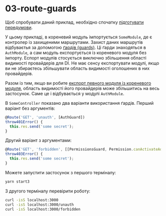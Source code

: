 # 03-route-guards

Щоб спробувати даний приклад, необхідно спочатку [підготувати передумови](./prerequisite).

У цьому прикладі, в кореневий модуль імпортується `SomeModule`, де є контролер із захищеними маршрутами. Захист даних маршрутів відбуваєтья за допомогою [ґардів (guards)][103]. Ці ґарди знаходяться в `AuthModule`, а сам модуль експортується із кореневого модуля без імпорту. Еспорт модулів стосується виключно збільшення області видимості провайдерів для DI. Не має сенсу експортувати модулі, якщо ви не збираєтесь збільшувати область видимості оголошених в них провайдерів.

Разом із тим, якщо ви робите [експорт певного модуля із кореневого модуля][102], область видимості його провайдерів може збільшитись на весь застосунок. Саме це і відбувається у модулі `AuthModule`.

В `SomeController` показано два варіанти використання ґардів. Перший варіант без аргументів:

```ts
@Route('GET', 'unauth', [AuthGuard])
throw401Error() {
  this.res.send('some secret');
}
```

Другий варіант з аргументами:

```ts
@Route('GET', 'forbidden', [[PermissionsGuard, Permission.canActivateAdministration]])
throw403Error() {
  this.res.send('some secret');
}
```

Можете запустити застосунок з першого терміналу:

```bash
yarn start3
```

З другого терміналу перевірити роботу:

```bash
curl -isS localhost:3000
curl -isS localhost:3000/unauth
curl -isS localhost:3000/forbidden
```

[102]: ../components-of-ditsmod-app/exports-and-imports#експорт-провайдерів-із-кореневого-модуля
[103]: ../components-of-ditsmod-app/guards
